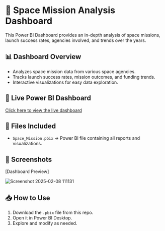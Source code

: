 # 🚀 Space Mission Analysis Dashboard
This Power BI Dashboard provides an in-depth analysis of space missions, launch success rates, agencies involved, and trends over the years.

## 📊 Dashboard Overview
- Analyzes space mission data from various space agencies.
- Tracks launch success rates, mission outcomes, and funding trends.
- Interactive visualizations for easy data exploration.

## 🔗 Live Power BI Dashboard
[Click here to view the live dashboard](https://app.powerbi.com/view?r=eyJrIjoiNDRhNmI2MWMtZmE2MS00ZGQ4LWEwMzUtYTNjZTJiNThkODIxIiwidCI6IjI0MGMyNTRiLTgzOTItNDI1MC05ODM0LWQxZTc3ZGNjMWI4OSJ9)

## 📁 Files Included
- `Space_Mission.pbix` → Power BI file containing all reports and visualizations.

## 📸 Screenshots
[Dashboard Preview]

![Screenshot 2025-02-08 111131](https://github.com/user-attachments/assets/9d770681-0e9e-4465-a9a2-21c323b63ccb)

## 📥 How to Use
1. Download the `.pbix` file from this repo.
2. Open it in Power BI Desktop.
3. Explore and modify as needed.
